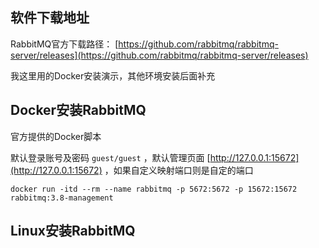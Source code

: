 ## 软件下载地址

RabbitMQ官方下载路径： [https://github.com/rabbitmq/rabbitmq-server/releases](https://github.com/rabbitmq/rabbitmq-server/releases)

我这里用的Docker安装演示，其他环境安装后面补充

## Docker安装RabbitMQ

官方提供的Docker脚本

默认登录账号及密码 `guest/guest` ，默认管理页面 [http://127.0.0.1:15672](http://127.0.0.1:15672) ，如果自定义映射端口则是自定的端口

```shell
docker run -itd --rm --name rabbitmq -p 5672:5672 -p 15672:15672 rabbitmq:3.8-management
```

## Linux安装RabbitMQ
